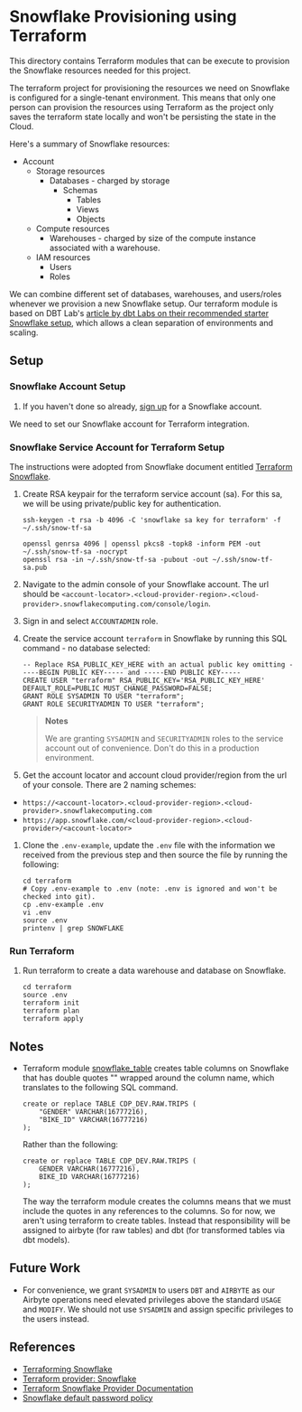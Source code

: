 # Snowflake Provisioning using Terraform

This directory contains Terraform modules that can be execute to provision the Snowflake resources needed for this project.

The terraform project for provisioning the resources we need on Snowflake is configured for a single-tenant environment. This means that only one person can provision the resources using Terraform as the project only saves the terraform state locally and won't be persisting the state in the Cloud.

Here's a summary of Snowflake resources:

* Account
  * Storage resources
    * Databases - charged by storage
      * Schemas
        * Tables
        * Views
        * Objects
  * Compute resources
    * Warehouses - charged by size of the compute instance associated with a warehouse.
  * IAM resources
    * Users
    * Roles

We can combine different set of databases, warehouses, and users/roles whenever we provision a new Snowflake setup. Our terraform module is based on DBT Lab's [article by dbt Labs on their recommended starter Snowflake setup](https://www.getdbt.com/blog/how-we-configure-snowflake/), which allows a clean separation of environments and scaling.

## Setup

### Snowflake Account Setup

1. If you haven't done so already, [sign up](https://signup.snowflake.com/) for a Snowflake account.

We need to set our Snowflake account for Terraform integration.

### Snowflake Service Account for Terraform Setup

The instructions were adopted from Snowflake document entitled [Terraform Snowflake](https://quickstarts.snowflake.com/guide/terraforming_snowflake/index.html).

1. Create RSA keypair for the terraform service account (sa). For this sa, we will be using private/public key for authentication.

   ```shell
   ssh-keygen -t rsa -b 4096 -C 'snowflake sa key for terraform' -f ~/.ssh/snow-tf-sa
   
   openssl genrsa 4096 | openssl pkcs8 -topk8 -inform PEM -out ~/.ssh/snow-tf-sa -nocrypt
   openssl rsa -in ~/.ssh/snow-tf-sa -pubout -out ~/.ssh/snow-tf-sa.pub
   ```

1. Navigate to the admin console of your Snowflake account. The url should be `<account-locator>.<cloud-provider-region>.<cloud-provider>.snowflakecomputing.com/console/login`.
1. Sign in and select `ACCOUNTADMIN` role.
1. Create the service account `terraform` in Snowflake by running this SQL command - no database selected:

   ```snowflake
   -- Replace RSA_PUBLIC_KEY_HERE with an actual public key omitting -----BEGIN PUBLIC KEY----- and -----END PUBLIC KEY-----
   CREATE USER "terraform" RSA_PUBLIC_KEY='RSA_PUBLIC_KEY_HERE' DEFAULT_ROLE=PUBLIC MUST_CHANGE_PASSWORD=FALSE;
   GRANT ROLE SYSADMIN TO USER "terraform";
   GRANT ROLE SECURITYADMIN TO USER "terraform";
   ```

   > **Notes**
   >
   >  We are granting `SYSADMIN` and `SECURITYADMIN` roles to the service account out of convenience. Don't do this in a production environment.
   
1. Get the account locator and account cloud provider/region from the url of your console. There are 2 naming schemes:

  * `https://<account-locator>.<cloud-provider-region>.<cloud-provider>.snowflakecomputing.com`
  * `https://app.snowflake.com/<cloud-provider-region>.<cloud-provider>/<account-locator>`

1. Clone the `.env-example`, update the `.env` file with the information we received from the previous step and then source the file by running the following:

   ```shell
   cd terraform
   # Copy .env-example to .env (note: .env is ignored and won't be checked into git).
   cp .env-example .env
   vi .env
   source .env
   printenv | grep SNOWFLAKE
   ```

### Run Terraform

1. Run terraform to create a data warehouse and database on Snowflake.

   ```shell
   cd terraform
   source .env
   terraform init
   terraform plan
   terraform apply
   ```

## Notes

* Terraform module [snowflake_table](https://registry.terraform.io/providers/Snowflake-Labs/snowflake/latest/docs/resources/table) creates table columns on Snowflake that has double quotes "" wrapped around the column name, which translates to the following SQL command.

  ````snowflake
  create or replace TABLE CDP_DEV.RAW.TRIPS (
	  "GENDER" VARCHAR(16777216),
	  "BIKE_ID" VARCHAR(16777216)
  );
  ````

  Rather than the following:

  ```snowflake
  create or replace TABLE CDP_DEV.RAW.TRIPS (
	  GENDER VARCHAR(16777216),
	  BIKE_ID VARCHAR(16777216)
  );
  ```
  
  The way the terraform module creates the columns means that we must include the quotes in any references to the columns. So for now, we aren't using terraform to create tables. Instead that responsibility will be assigned to airbyte (for raw tables) and dbt (for transformed tables via dbt models).

## Future Work

* For convenience, we grant `SYSADMIN` to users `DBT` and `AIRBYTE` as our Airbyte operations need elevated privileges above the standard `USAGE` and `MODIFY`. We should not use `SYSADMIN` and assign specific privileges to the users instead.

## References

* [Terraforming Snowflake](https://quickstarts.snowflake.com/guide/terraforming_snowflake/index.html)
* [Terraform provider: Snowflake](https://github.com/Snowflake-Labs/terraform-provider-snowflake)
* [Terraform Snowflake Provider Documentation](https://registry.terraform.io/providers/Snowflake-Labs/snowflake/latest/docs)
* [Snowflake default password policy](https://docs.snowflake.com/en/user-guide/admin-user-management)

